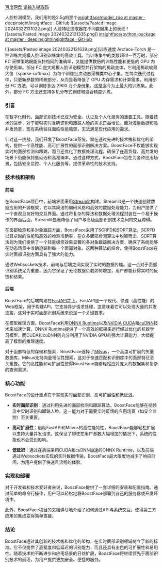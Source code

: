 [百度网盘 请输入提取码](https://pan.baidu.com/s/120ZaYaNjla6QTt0akfhlgA#list/path=%2F&parentPath=%2Fsharelink3801767154-208551631180336)

人脸检测模型，我们用的是2.5g的那个[insightface/model\_zoo at master · deepinsight/insightface · GitHub](https://github.com/deepinsight/insightface/tree/master/model_zoo)
![[assets/Pasted image 20240322131022.png]]
人脸特征提取器在不同数据集上的表现
![[assets/Pasted image 20240322131335.png]]
[insightface/python-package at master · deepinsight/insightface · GitHub](https://github.com/deepinsight/insightface/tree/master/python-package)


![[assets/Pasted image 20240322131639.png]]训练速度
Arcface-Torch 是一种训练大规模人脸识别训练集的高效工具。当训练集中的类数超过一百万时，部分 FC 采样策略既能保持相同的准确率，又能提供数倍的训练性能和更低的 GPU 内存使用率。部分 FC 是大规模人脸识别模型并行架构的稀疏变体，它利用稀疏软最大值（sparse softmax）为每个训练批次动态采样类中心子集。在每次迭代过程中，只更新参数的稀疏部分，从而显著降低了 GPU 内存需求和计算需求。利用部分 FC 方法，可以训练多达 2900 万个身份集，这是迄今为止最大的训练集。此外，部分 FC 方法还支持多机分布式训练和混合精度训练。


### 引言

在数字化时代，面部识别技术已成为安全、认证及个人化服务的重要工具。随着技术的进步，对于能够实时准确识别和跟踪人脸的需求日益增长。面对海量数据和高并发场景，现有系统往往面临性能瓶颈，无法满足现代应用的需求。

针对这一挑战，我们开发了BoostFace系统，旨在通过先进的技术栈和优化的架构，提供一个高性能、高可扩展性的面部识别解决方案。BoostFace不仅能够实现实时的面部检测和跟踪，而且还优化了数据处理流程，确保了在高负载、高并发的场景下仍能保持低延迟和高准确率。通过这种方式，BoostFace旨在为各种应用场景，包括安全监控、个人化服务等，提供革命性的技术支持。

### 技术栈和架构

#### 前端

在BoostFace项目中，前端界面采用[Streamlit](https://streamlit.io/)构建。Streamlit是一个快速创建数据应用的开源框架，它以其简洁的编码风格和高效的数据处理能力，为用户提供了一个直观且友好的交互界面。通过将复杂的算法和数据处理流程封装在一个易于操作的界面后面，Streamlit显著降低了用户与高级面部识别技术之间的交互障碍。

在面部检测和多对象跟踪方面，BoostFace采用了SCRFD和SORT算法。SCRFD以其卓越的性能和高效的检测准确率，在众多面部检测算法中脱颖而出。SORT算法则为我们提供了一个轻量级但效果显著的多对象跟踪解决方案，确保了系统能够在动态场景中准确追踪到每一个面部对象。这两种算法的结合，使得BoostFace在实时面部识别方面具有了强大的能力。

通过Websockets技术，前端与后端之间实现了实时的数据传输。这一点对于面部识别系统尤为重要，因为它保证了无论数据负载如何增加，用户都能获得实时的反馈和结果。

#### 后端

BoostFace的后端构建在[FastAPI](https://fastapi.tiangolo.com/)之上。FastAPI是一个现代、快速（高性能）的Web框架，用于构建API。它支持异步请求处理，这意味着它可以处理大量的并发连接，这对于实时面部识别系统来说是一个关键要求。

在模型推理方面，BoostFace利用[ONNX Runtime](https://onnx.ai/onnx-runtime)以及[NVIDIA CUDA](https://developer.nvidia.com/cuda-zone)和[cuDNN](https://developer.nvidia.com/cudnn)技术来加速计算。ONNX Runtime提供了一个高效的框架来运行经过优化的机器学习模型，而CUDA和cuDNN则充分利用了NVIDIA GPU的强大计算能力，大幅提高了模型的推理速度。

对于面部特征的存储和搜索，BoostFace选择了[Milvus](https://milvus.io/)，一个高度可扩展的矢量数据库。Milvus支持向量相似性搜索，这对于快速匹配和识别库中的面部特征至关重要。它的高性能和可扩展性使得BoostFace能够轻松应对庞大的数据集和复杂的查询需求。

### 核心功能

BoostFace的设计重点在于实现实时面部识别、高可扩展性和低延迟。

- **实时面部识别**：通过利用先进的面部检测和跟踪算法，BoostFace能够在视频流中实时识别和跟踪人脸。这一能力对于需要实时反馈的应用场景（如安全监控）至关重要。
    
- **高可扩展性**：借助FastAPI和Milvus的高性能特性，BoostFace能够轻松扩展以支持大量并发请求。这保证了即使在用户基数大幅增加的情况下，系统的性能也不会受到影响。
    
- **低延迟**：通过在后端采用CUDA和cuDNN加速的ONNX Runtime，以及前端通过Websockets实现的实时数据传输，BoostFace最大限度地减少了响应时间，为用户提供了快速且流畅的体验。
    

### 实现和部署

对于开发者和技术爱好者来说，BoostFace提供了一套详细的安装和配置指南。通过简单的命令行操作，用户可以轻松地将BoostFace部署到自己的服务器或开发环境中。

此外，BoostFace项目的文档详尽地介绍了如何通过API与系统交互，使得第三方应用的集成变得简单直接。

### 结论

BoostFace通过其创新的技术栈和优化的架构，在实时面部识别领域树立了新的标准。它不仅提供了高精度和低延迟的识别能力，而且还具有出色的可扩展性和易用性。随着技术的不断进步和应用场景的日益扩展，BoostFace将继续领先于面部识别技术的前沿，为用户提供更加安全、便捷的服务。